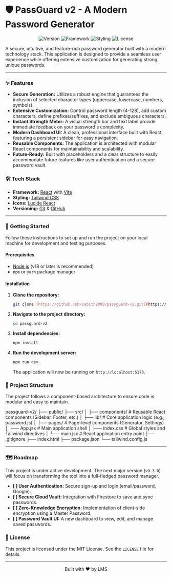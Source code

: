 # 🛡️ PassGuard v2 - A Modern Password Generator

<p align="center">
  <img src="https://img.shields.io/badge/version-v0.2.4-blueviolet" alt="Version">
  <img src="https://img.shields.io/badge/framework-React-blue" alt="Framework">
  <img src="https://img.shields.io/badge/styling-TailwindCSS-cyan" alt="Styling">
  <img src="https://img.shields.io/badge/license-MIT-green" alt="License">
</p>

A secure, intuitive, and feature-rich password generator built with a modern technology stack. This application is designed to provide a seamless user experience while offering extensive customization for generating strong, unique passwords.

---

### ✨ Features

- **Secure Generation:** Utilizes a robust engine that guarantees the inclusion of selected character types (uppercase, lowercase, numbers, symbols).
- **Extensive Customization:** Control password length (4-128), add custom characters, define prefixes/suffixes, and exclude ambiguous characters.
- **Instant Strength Meter:** A visual strength bar and text label provide immediate feedback on your password's complexity.
- **Modern Dashboard UI:** A clean, professional interface built with React, featuring a persistent sidebar for easy navigation.
- **Reusable Components:** The application is architected with modular React components for maintainability and scalability.
- **Future-Ready:** Built with placeholders and a clear structure to easily accommodate future features like user authentication and a secure password vault.

### 🛠️ Tech Stack

- **Framework:** [React](https://react.dev/) with [Vite](https://vitejs.dev/)
- **Styling:** [Tailwind CSS](https://tailwindcss.com/)
- **Icons:** [Lucide React](https://lucide.dev/)
- **Versioning:** [Git](https://git-scm.com/) & [GitHub](https://github.com)

---

### 🚀 Getting Started

Follow these instructions to set up and run the project on your local machine for development and testing purposes.

#### Prerequisites

- [Node.js](https://nodejs.org/) (v18 or later is recommended)
- `npm` or `yarn` package manager

#### Installation

1.  **Clone the repository:**
    ```bash
    git clone [https://github.com/sabith2000/passguard-v2.git](https://github.com/sabith2000/passguard-v2.git)
    ```

2.  **Navigate to the project directory:**
    ```bash
    cd passguard-v2
    ```

3.  **Install dependencies:**
    ```bash
    npm install
    ```

4.  **Run the development server:**
    ```bash
    npm run dev
    ```
    The application will now be running on `http://localhost:5173`.

### 📂 Project Structure

The project follows a component-based architecture to ensure code is modular and easy to maintain.


passguard-v2/
├── public/
├── src/
│   ├── components/       # Reusable React components (Sidebar, Footer, etc.)
│   ├── lib/              # Core application logic (e.g., password.js)
│   ├── pages/            # Page-level components (Generator, Settings)
│   ├── App.jsx           # Main application shell
│   ├── index.css         # Global styles and Tailwind directives
│   └── main.jsx          # React application entry point
├── .gitignore
├── index.html
├── package.json
└── tailwind.config.js


---

### 🗺️ Roadmap

This project is under active development. The next major version (`v0.3.0`) will focus on transforming the tool into a full-fledged password manager.

- **[ ] User Authentication:** Secure sign-up and login (email/password, Google).
- **[ ] Secure Cloud Vault:** Integration with Firestore to save and sync passwords.
- **[ ] Zero-Knowledge Encryption:** Implementation of client-side encryption using a Master Password.
- **[ ] Password Vault UI:** A new dashboard to view, edit, and manage saved passwords.

### 📄 License

This project is licensed under the MIT License. See the `LICENSE` file for details.

---

<p align="center">
  Built with ❤️ by LMS
</p>
